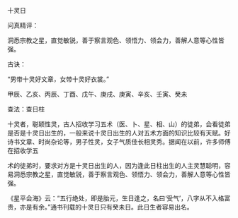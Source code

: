 十灵日

问真精评：

洞悉宗教之星，直觉敏锐，善于察言观色、领悟力、领会力，善解人意等心性皆强。

古诀：

“男带十灵好文章，女带十灵好衣裳。”

甲辰、乙亥、丙辰、丁酉、戊午、庚戌、庚寅、辛亥、壬寅、癸未

查法：查日柱

十灵者，聪颖性灵，古人招收学习五术（医、卜、星、相、山）的徒弟，会看徒弟是否是十灵日出生的，一般来说十灵日出生的人对五术方面的知识比较有天赋。好诗书文章、时尚杂论等，男子性灵，女子气质佳长相灵秀。据闻在以前，许多师傅在招收学五

术的徒弟时，要求对方是十灵日出生的人，因为逢此日柱出生的人主灵慧聪明，容易洞悉宗教之星，直觉敏锐，善于察言观色、领悟力、领会力，善解人意等心性皆强。

《星平会海》云：“五行绝处，即是胎元，生日逢之，名曰‘受气’，八字从不入格富贵，亦是有余。”通书刊载的十灵日只有癸未日。此日生者容易出名。

